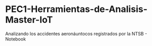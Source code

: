 # PEC1-Herramientas-de-Analisis-Master-IoT
Analizando los accidentes aeronáuntocos registrados por la NTSB - Notebook
